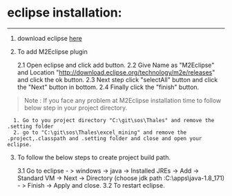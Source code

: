 # eclipse installation:
---

1. download eclipse [here](https://wiki.eclipse.org/Eclipse.ini)

2. To add M2Eclipse plugin 

   2.1 Open eclipse and click add button.
   2.2 Give Name as "M2Eclipse" and Location "http://download.eclipse.org/technology/m2e/releases" and click the ok button.
   2.3 Next step click "selectAll" button and click the "Next" button in bottom.
   2.4 Finally click the "finish" button.


  > Note : If you face any problem at M2Eclipse installation time to follow below step in your project directory. 

      1. Go to you project directory "C:\git\sos\Thales" and remove the .setting folder
      2. go to "C:\git\sos\Thales\excel_mining" and remove the .project,.classpath and .setting folder and close and open your eclipse.

3. To follow the below steps to create project build path.

   3.1 Go to eclipse - > windows -> java -> Installed JREs -> Add -> Standard VM -> Next -> Directory (choose jdk path :C:\apps\java-1.8_171) - > Finish -> Apply and close.
   3.2 To restart eclipse. 		  